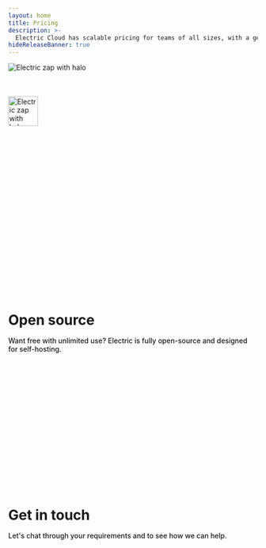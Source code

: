 ```yaml
---
layout: home
title: Pricing
description: >-
  Electric Cloud has scalable pricing for teams of all sizes, with a generous free tier, unlimited data delivery and support to get you into production faster.
hideReleaseBanner: true
---
```


<script setup>
import { onMounted } from 'vue'
import { UsedBySection } from './src/components/home'
import Section from './src/components/home/Section.vue'
import Quote from './src/components/home/Quote.vue'
import PricingCard from './src/components/pricing/PricingCard.vue'
import ComparisonTable from './src/components/pricing/ComparisonTable.vue'
import PricingCalculator from './src/components/pricing/PricingCalculator.vue'
import { data as pricing } from './data/pricing.data.ts'

import LogoStrip from '/static/img/blog/electric-beta-release/logo-strip.svg'
import LogoStripSm from '/static/img/blog/electric-beta-release/logo-strip.sm.svg'
import LogoStripXs from '/static/img/blog/electric-beta-release/logo-strip.xs.svg'
import LogoStripXxs from '/static/img/blog/electric-beta-release/logo-strip.xxs.svg'

const tiers = pricing.tiers
const services = pricing.services
const enterprise = pricing.enterprise
const comparisonPlans = pricing.comparisonPlans

onMounted(() => {
  if (typeof window !== 'undefined' && document.querySelector) {
    document.querySelectorAll('.strap-actions a[href^="https://github.com"]').forEach((link) => {
      if (!link.querySelector('.vpi-social-github')) {
        const icon = document.createElement('span')
        icon.classList.add('vpi-social-github')

        link.prepend(icon)
      }
    })
  }
})
</script>

<p class="intro-zap-container hidden-lg">
  <img src="/img/home/zap-with-halo.svg"
      alt="Electric zap with halo"
      class="intro-zap"
  />
</p>
<p class="intro-zap-container block-lg">
  <img src="/img/home/zap-with-halo.svg"
      alt="Electric zap with halo"
      class="intro-zap-sm"
  />
</p>

<Section :actions="[]">
  <template #title>
    Scalable pricing for
    <span class="no-wrap">teams of all sizes</span>
  </template>
  <template #tagline>
    <a href="/product/cloud">Electric Cloud</a>
    has a generous free tier,
    <span class="inline hidden-md">
      fixed plans with</span>
    <span class="no-wrap electric-green">
      unlimited data delivery</span>
    and
    <span class="no-wrap-lg">
      <span class="inline hidden-sm">
        additional</span>
      support</span>
    <span class="no-wrap-sm">
      to get you</span> <span class="no-wrap-sm">
      into production&nbsp;faster</span>.
  </template>
  <div class="pricing-grid">
    <PricingCard
      v-for="tier in tiers"
      :key="tier.slug"
      :plan="tier"
    />
    <PricingCard
      v-for="service in services"
      :key="service.slug"
      :plan="service"
      class="service-card"
    />
  </div>
</Section>

<Section :actions="[]">
  <template #title>
    Need more?
  </template>
  <template #tagline>
    Higher limits<span class="inline hidden-sm">, more support,</span> or bespoke&nbsp;requirements?
  </template>
  <div class="enterprise-card">
    <PricingCard
      v-for="ent in enterprise"
      :key="ent.slug"
      :plan="ent"
    />
  </div>
</Section>

<figure class="logo-strap">
  <img :src="LogoStrip" class="hidden-md" />
  <img :src="LogoStripXxs" class="block-md hidden-sm logo-strap-md" />
  <img :src="LogoStripXxs" class="block-sm hidden-md logo-strap-sm" />
</figure>

<div class="quotes">
  <Quote image="/img/home/quotes/trigger.jpg">
    <template #quote>
        “We use ElectricSQL to power Trigger.dev Realtime<span class="hidden-md">, a core feature of our product</span><span class="hidden-xs">. It<span class="inline hidden-sm">'s&nbsp;simple to operate and it</span>&nbsp;scales to</span><span class="inline-xs"> with</span> millions of updates per&nbsp;day.”
    </template>
    <template #attribution>
      <span class="hidden-md">
        &mdash;</span>
      Matt Aitken, CEO, <a href="https://trigger.dev"><cite class="highlight">Trigger.dev</cite></a>
    </template>
  </Quote>
  <Quote image="/img/home/quotes/otto.jpg">
    <template #quote>
      “ElectricSQL enables us to reliably stream agent updates
      in real-time at&nbsp;scale.<span class="hidden-xs"> It has dramatically simplified
      our&nbsp;architecture<span class="hidden-md">
        while delivering cell-level reactive updates</span>.</span>
    </template>
    <template #attribution>
      <span class="hidden-md">
        &mdash;</span>
      Sully Omar, CEO, <a href="https://ottogrid.ai"><cite class="highlight">Otto</cite></a>
    </template>
  </Quote>
</div>

<div class="open-source-strap">
  <div class="section-head">
    <h1>Open source</h1>
    <p>
      Want free with unlimited use?
      <span class="no-wrap-xs">Electric is fully open-source</span> <span class="inline hidden-sm">
      <span class="no-wrap-sm">
        and
        <span class="no-wrap">
          designed for self-hosting</span></span></span>.
    </p>
  </div>
  <div class="strap-actions">
    <div class="action">
      <VPButton
        href="/docs/guides/deployment"
        text="Self-hosting"
        theme="brand"
      />
    </div>
    <div class="action">
      <VPButton
        href="https://github.com/electric-sql/electric"
        text="GitHub"
        theme="alt"
        target="_blank"
      />
    </div>
  </div>
</div>

<Section :actions="[]">
  <template #title>
    Compare plans
  </template>
  <template #tagline>
    Dive into the details to see
    <span class="no-wrap-xs">
      what's
      <span class="no-wrap">
        right for you</span></span>.
  </template>
  <ComparisonTable :comparisonPlans="comparisonPlans" />
</Section>

<Section :actions="[]">
  <template #title>
    Model your workload
  </template>
  <template #tagline>
    Use our calculator to find the right plan<span class="hidden-sm">
      for your&nbsp;workload</span>.
  </template>
  <PricingCalculator />
</Section>

<div class="open-source-strap">
  <div class="section-head">
    <h1>Get in touch</h1>
    <p>
      Let's chat
      <span class="hidden-sm">
        through your requirements and
      </span>
      <span class="inline-sm">
        to
      </span>
      <span class="no-wrap-sm">
        see
        <span class="no-wrap-xs">
          how we can&nbsp;help</span></span>.
    </p>
  </div>
  <div class="strap-actions">
    <div class="action">
      <VPButton
        href="/about/contact#sales"
        text="Contact sales"
        theme="brand"
      />
      &nbsp;
      <VPButton
          href="https://discord.electric-sql.com"
          text="Ask on Discord"
          theme="alt"
      />
    </div>
  </div>
</div>

<style>
  @media (max-width: 959px) {
    .Layout {
      overflow: unset !important;
    }
  }
</style>

<style scoped>
.electric-green {
  color: var(--electric-color);
  font-weight: 600;
}
.intro-zap-sm {
  height: 60px;
  margin: 36px auto -6px;
}
@media (min-width: 768px) and (max-width: 959px) {
  .intro-zap-sm {
    margin: 48px auto 0px;
  }
}
@media (max-width: 767px) {
  .intro-zap-sm {
    height: 52px;
  }
}

.pricing-grid {
  margin: 40px 0 40px;
  display: grid;
  grid-template-columns: 1fr 1fr 1fr 1fr;
  gap: 24px;
  align-items: start;
}

@media (max-width: 1149px) and (min-width: 806px) {
  .pricing-grid {
    grid-template-columns: 1fr 1fr 1fr;
    gap: 24px;
  }

  .service-card {
    grid-column: 1 / -1;
  }

  .service-card :deep(.card-features),
  .enterprise-card :deep(.card-features) {
    display: flex;
    flex-wrap: wrap;
    align-items: center;
    gap: 0;
  }

  .service-card :deep(.features-title),
  .enterprise-card :deep(.features-title) {
    width: 100%;
    margin-bottom: 8px;
  }

  .service-card :deep(.feature-item),
  .enterprise-card :deep(.feature-item) {
    margin-bottom: 0;
    display: flex;
    align-items: center;
  }

  .service-card :deep(.feature-item::after),
  .enterprise-card :deep(.feature-item::after) {
    content: "•";
    margin: 0 10px;
    color: var(--vp-c-text-3);
  }

  .service-card :deep(.feature-item:last-child::after),
  .enterprise-card :deep(.feature-item:last-child::after) {
    content: none;
  }
}

@media (max-width: 805px) and (min-width: 530px) {
  .pricing-grid {
    grid-template-columns: 1fr 1fr;
    gap: 22px;
  }
}

@media (max-width: 529px) {
  .pricing-grid {
    grid-template-columns: 1fr;
    gap: 24px;
  }
}

.enterprise-card {
  margin: 40px 0 0;
}

@media (min-width: 530px) {
  .enterprise-card :deep(.card-features) {
    display: flex;
    flex-wrap: wrap;
    align-items: center;
    gap: 0;
  }

  .enterprise-card :deep(.features-title) {
    width: 100%;
    margin-bottom: 8px;
  }

  .enterprise-card :deep(.feature-item) {
    margin-bottom: 0;
    display: flex;
    align-items: center;
  }

  .enterprise-card :deep(.feature-item::after) {
    content: "•";
    margin: 0 10px;
    color: var(--vp-c-text-3);
  }

  .enterprise-card :deep(.feature-item:last-child::after) {
    content: none;
  }
}

.page-section {
  padding: 10px 0;
}

.page-section:has(.comparison-table) {
  padding-top: 50px;
}

.open-source-strap {
  margin: 50px -400px 50px;
  padding: 90px 400px 106px;
  background: var(--vp-sidebar-bg-color);
}

.open-source-strap .section-head {
  max-width: 725px;
}

.open-source-strap .section-head h1 {
  margin-bottom: 16px;
}

.open-source-strap .section-head p {
  margin: 10px 0 !important;
  color: var(--vp-c-text-2);
  font-weight: 500;
}

.strap-actions {
  margin-top: 24px;
  display: flex;
  justify-content: flex-start;
  gap: 16px;
  flex-wrap: wrap;
}

@media (max-width: 959px) {
  .page-section {
    padding: 5px 0;
  }

  .page-section:has(.comparison-table) {
    padding-top: 40px;
  }

  .open-source-strap {
    margin: 50px -48px 60px;
    padding: 80px 48px 70px;
    text-align: center;
  }

  .open-source-strap .section-head {
    text-align: center;
    max-width: 635px;
    margin-left: auto;
    margin-right: auto;
  }

  .strap-actions {
    justify-content: center;
  }
}

.logo-strap {
  margin-top: 40px;
  margin-bottom: 40px;
  width: 100%;
  display: flex;
  justify-content: center;
}
.logo-strap-md,
.logo-strap-sm {
  width: 100%;
  margin: 0 auto;
}
.logo-strap-md {
  max-width: 384px;
}
.logo-strap-sm {
  max-width: 320px;
}
.quotes {
  padding: 16px 0;
  display: grid;
  grid-template-columns: 1fr 1fr;
  gap: 32px;
  flex: row;
  margin-bottom: 100px;
}
@media (max-width: 749px) {
  .quotes {
    grid-template-columns: 1fr;
    max-width: 512px;
    margin: 0 auto;
  }
}
</style>
